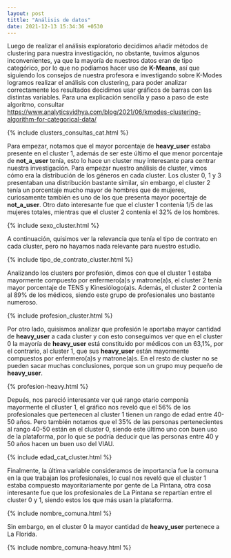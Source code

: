 ```yaml
---
layout: post
tittle: "Análisis de datos"
date: 2021-12-13 15:34:36 +0530
---
```

Luego de realizar el análisis exploratorio decidimos añadir métodos de clustering para nuestra investigación, no obstante, tuvimos algunos inconvenientes, ya que la mayoría de nuestros datos eran de tipo categórico, por lo que no podíamos hacer uso de **K-Means**, así que siguiendo los consejos de nuestra profesora e investigando sobre K-Modes logramos realizar el análisis con clustering, para poder analizar correctamente los resultados decidimos usar gráficos de barras con las distintas variables. Para una explicación sencilla y paso a paso de este algoritmo, consultar <https://www.analyticsvidhya.com/blog/2021/06/kmodes-clustering-algorithm-for-categorical-data/>


{% include clusters_consultas_cat.html %}

Para empezar, notamos que el mayor porcentaje de **heavy_user** estaba presente en el cluster 1, además de ser este último el que menor porcentaje de **not_a_user** tenía, esto lo hace un cluster muy interesante para centrar nuestra investigación. Para empezar nuestro análisis de cluster, vimos cómo era la distribución de los géneros en cada cluster. Los cluster 0, 1 y 3 presentaban una distribución bastante similar, sin embargo, el cluster 2 tenía un porcentaje mucho mayor de hombres que de mujeres, curiosamente también es uno de los que presenta mayor pocertaje de **not_a_user**. Otro dato interesante fue que el cluster 1 contenía 1/5 de las mujeres totales, mientras que el cluster 2 contenía el 32% de los hombres.

{% include sexo_cluster.html %}

A continuación, quisimos ver la relevancia que tenía el tipo de contrato en cada cluster, pero no hayamos nada relevante para nuestro estudio.

{% include tipo_de_contrato_cluster.html %}

 Analizando los clusters por profesión, dimos con que el cluster 1 estaba mayormente compuesto por enfermero(a)s y matrone(a)s, el cluster 2 tenía mayor porcentaje de TENS y Kinesiólogo(a)s. Además, el cluster 2 contenía al 89% de los médicos, siendo este grupo de profesionales uno bastante numeroso.

 {% include profesion_cluster.html %}

 Por otro lado, quisismos analizar que profesión le aportaba mayor cantidad de **heavy_user** a cada cluster y con esto conseguimos ver que en el cluster 0 la mayoría de **heavy_user** está constituido por médicos con un 63,1%, por el contrario, al cluster 1, que sus **heavy_user** están mayormente compuestos por enfermero(a)s y matrone(a)s. En el resto de cluster no se pueden sacar muchas conclusiones, porque son un grupo muy pequeño de **heavy_user**.

{% profesion-heavy.html %}

Depués, nos pareció interesante ver qué rango etario componía mayormente el clluster 1, el gráfico nos reveló que el 56% de los profesionales que pertenecen al cluster 1 tienen un rango de edad entre 40-50 años. Pero también notamos que el 35% de las personas pertenecientes al rango 40-50 están en el cluster 0, siendo este último uno con buen uso de la plataforma, por lo que se podría deducir que las personas entre 40 y 50 años hacen un buen uso del VIAU.

{% include edad_cat_cluster.html %}

Finalmente, la última variable consideramos de importancia fue la comuna en la que trabajan los profesionales, lo cual nos reveló que el cluster 1 estaba compuesto mayoritariamente por gente de La Pintana, otra cosa interesante fue que los profesionales de La Pintana se repartían entre el cluster 0 y 1, siendo estos los que más usan la plataforma.

{% include nombre_comuna.html %}

Sin embargo, en el cluster 0 la mayor cantidad de **heavy_user** pertenece a La Florida.

{% include nombre_comuna-heavy.html %}
